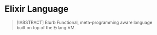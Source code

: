 # Elixir Language

> [!ABSTRACT] Blurb
> Functional, meta-programming aware language built on top of the Erlang VM.
